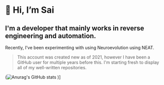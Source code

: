 # 👋 Hi, I’m Sai

## I'm a developer that mainly works in reverse engineering and automation.

Recently, I've been experimenting with using Neuroevolution using NEAT.

> This account was created new as of 2021, however I have been a GitHub user for multiple years before this. I'm starting fresh to display all of my well-written repositories.

(![Anurag's GitHub stats](https://github-readme-stats.vercel.app/api?username=saiamphora&show_icons=true&theme=tokyonight&count_private=true)
)]

